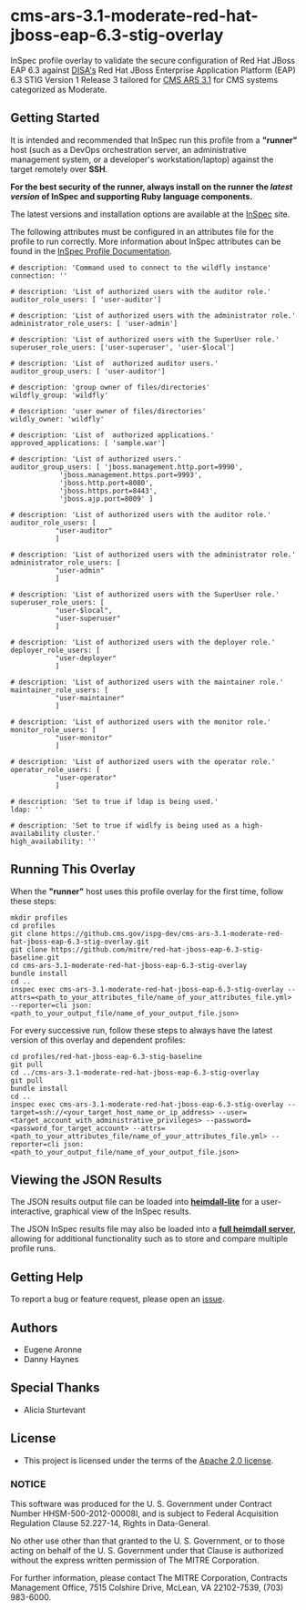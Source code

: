 # cms-ars-3.1-moderate-red-hat-jboss-eap-6.3-stig-overlay
InSpec profile overlay to validate the secure configuration of Red Hat JBoss EAP 6.3 against [DISA's](https://iase.disa.mil/stigs/Pages/index.aspx) Red Hat JBoss Enterprise Application Platform (EAP) 6.3 STIG Version 1 Release 3 tailored for [CMS ARS 3.1](https://www.cms.gov/Research-Statistics-Data-and-Systems/CMS-Information-Technology/InformationSecurity/Info-Security-Library-Items/ARS-31-Publication.html) for CMS systems categorized as Moderate.

## Getting Started
It is intended and recommended that InSpec run this profile from a __"runner"__ host (such as a DevOps orchestration server, an administrative management system, or a developer's workstation/laptop) against the target remotely over __SSH__.

__For the best security of the runner, always install on the runner the _latest version_ of InSpec and supporting Ruby language components.__ 

The latest versions and installation options are available at the [InSpec](http://inspec.io/) site.

The following attributes must be configured in an attributes file for the profile to run correctly. More information about InSpec attributes can be found in the [InSpec Profile Documentation](https://www.inspec.io/docs/reference/profiles/).

```
# description: 'Command used to connect to the wildfly instance'
connection: ''
  
# description: 'List of authorized users with the auditor role.'
auditor_role_users: [ 'user-auditor']
           
# description: 'List of authorized users with the administrator role.'
administrator_role_users: [ 'user-admin']
  
# description: 'List of authorized users with the SuperUser role.'
superuser_role_users: ['user-superuser', 'user-$local']
  
# description: 'List of  authorized auditor users.'  
auditor_group_users: [ 'user-auditor']
           
# description: 'group owner of files/directories'
wildfly_group: 'wildfly'
           
# description: 'user owner of files/directories'
wildly_owner: 'wildfly'
  
# description: 'List of  authorized applications.'
approved_applications: [ 'sample.war']

# description: 'List of authorized users.'
auditor_group_users: [ 'jboss.management.http.port=9990',                                                                                              
            'jboss.management.https.port=9993',                                                                                             
            'jboss.http.port=8080',                                                                                                      
            'jboss.https.port=8443',                                                                                                        
            'jboss.ajp.port=8009' ]
           
# description: 'List of authorized users with the auditor role.'
auditor_role_users: [
           "user-auditor"
           ]

# description: 'List of authorized users with the administrator role.'
administrator_role_users: [
           "user-admin"
           ]
           
# description: 'List of authorized users with the SuperUser role.'
superuser_role_users: [
           "user-$local",
           "user-superuser"
           ]

# description: 'List of authorized users with the deployer role.'
deployer_role_users: [
           "user-deployer"
           ]
           
# description: 'List of authorized users with the maintainer role.'
maintainer_role_users: [
           "user-maintainer"
           ]

# description: 'List of authorized users with the monitor role.'
monitor_role_users: [
           "user-monitor"
           ]
           
# description: 'List of authorized users with the operator role.'  
operator_role_users: [
           "user-operator"
           ]

# description: 'Set to true if ldap is being used.'
ldap: ''

# description: 'Set to true if widlfy is being used as a high-availability cluster.'
high_availability: ''
```

## Running This Overlay
When the __"runner"__ host uses this profile overlay for the first time, follow these steps: 

```
mkdir profiles
cd profiles
git clone https://github.cms.gov/ispg-dev/cms-ars-3.1-moderate-red-hat-jboss-eap-6.3-stig-overlay.git
git clone https://github.com/mitre/red-hat-jboss-eap-6.3-stig-baseline.git
cd cms-ars-3.1-moderate-red-hat-jboss-eap-6.3-stig-overlay
bundle install
cd ..
inspec exec cms-ars-3.1-moderate-red-hat-jboss-eap-6.3-stig-overlay --attrs=<path_to_your_attributes_file/name_of_your_attributes_file.yml> --reporter=cli json:<path_to_your_output_file/name_of_your_output_file.json>
```

For every successive run, follow these steps to always have the latest version of this overlay and dependent profiles:

```
cd profiles/red-hat-jboss-eap-6.3-stig-baseline
git pull
cd ../cms-ars-3.1-moderate-red-hat-jboss-eap-6.3-stig-overlay
git pull
bundle install
cd ..
inspec exec cms-ars-3.1-moderate-red-hat-jboss-eap-6.3-stig-overlay --target=ssh://<your_target_host_name_or_ip_address> --user=<target_account_with_administrative_privileges> --password=<password_for_target_account> --attrs=<path_to_your_attributes_file/name_of_your_attributes_file.yml> --reporter=cli json:<path_to_your_output_file/name_of_your_output_file.json>
```

## Viewing the JSON Results

The JSON results output file can be loaded into __[heimdall-lite](https://mitre.github.io/heimdall-lite/)__ for a user-interactive, graphical view of the InSpec results. 

The JSON InSpec results file may also be loaded into a __[full heimdall server](https://github.com/mitre/heimdall)__, allowing for additional functionality such as to store and compare multiple profile runs.

## Getting Help
To report a bug or feature request, please open an [issue](https://github.cms.gov/ispg/cms-ars-3.1-high-rsa-archer-6-security-configuration-guide-overlay/issues/new).

## Authors
* Eugene Aronne
* Danny Haynes

## Special Thanks
* Alicia Sturtevant

## License
* This project is licensed under the terms of the [Apache 2.0 license](https://www.apache.org/licenses/LICENSE-2.0).

### NOTICE  

This software was produced for the U. S. Government under Contract Number HHSM-500-2012-00008I, and is subject to Federal Acquisition Regulation Clause 52.227-14, Rights in Data-General.  

No other use other than that granted to the U. S. Government, or to those acting on behalf of the U. S. Government under that Clause is authorized without the express written permission of The MITRE Corporation.

For further information, please contact The MITRE Corporation, Contracts Management Office, 7515 Colshire Drive, McLean, VA  22102-7539, (703) 983-6000.
